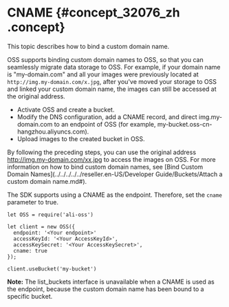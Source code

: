 # CNAME {#concept_32076_zh .concept}

This topic describes how to bind a custom domain name.

OSS supports binding custom domain names to OSS, so that you can seamlessly migrate data storage to OSS. For example, if your domain name is "my-domain.com" and all your images were previously located at `http://img.my-domain.com/x.jpg`, after you've moved your storage to OSS and linked your custom domain name, the images can still be accessed at the original address.

-   Activate OSS and create a bucket.
-   Modify the DNS configuration, add a CNAME record, and direct img.my-domain.com to an endpoint of OSS \(for example, my-bucket.oss-cn-hangzhou.aliyuncs.com\).
-   Upload images to the created bucket in OSS.

By following the preceding steps, you can use the original address http://img.my-domain.com/xx.jpg to access the images on OSS. For more information on how to bind custom domain names, see [Bind Custom Domain Names](../../../../../reseller.en-US/Developer Guide/Buckets/Attach a custom domain name.md#).

The SDK supports using a CNAME as the endpoint. Therefore, set the `cname` parameter to true.

```language-js
let OSS = require('ali-oss')

let client = new OSS({
  endpoint: '<Your endpoint>'
  accessKeyId: '<Your AccessKeyId>',
  accessKeySecret: '<Your AccessKeySecret>',
  cname: true
});

client.useBucket('my-bucket')

```

**Note:** The list\_buckets interface is unavailable when a CNAME is used as the endpoint, because the custom domain name has been bound to a specific bucket.

